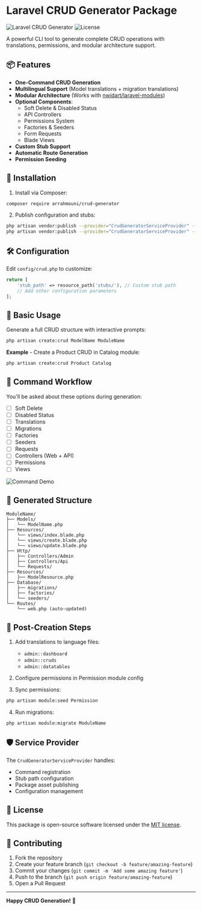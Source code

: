 # Laravel CRUD Generator Package

![Laravel CRUD Generator](https://img.shields.io/badge/Laravel-CRUD_Generator-brightgreen)
![License](https://img.shields.io/badge/license-MIT-blue)

A powerful CLI tool to generate complete CRUD operations with translations, permissions, and modular architecture support.

## 📦 Features

- **One-Command CRUD Generation**
- **Multilingual Support** (Model translations + migration translations)
- **Modular Architecture** (Works with [nwidart/laravel-modules](https://github.com/nwidart/laravel-modules))
- **Optional Components**:
  - Soft Delete & Disabled Status
  - API Controllers
  - Permissions System
  - Factories & Seeders
  - Form Requests
  - Blade Views
- **Custom Stub Support**
- **Automatic Route Generation**
- **Permission Seeding**

## 🚀 Installation

1. Install via Composer:
```bash
composer require arrahmouni/crud-generator
```

2. Publish configuration and stubs:
```bash
php artisan vendor:publish --provider="CrudGeneratorServiceProvider" --tag=config
php artisan vendor:publish --provider="CrudGeneratorServiceProvider" --tag=stubs
```

## 🛠 Configuration

Edit `config/crud.php` to customize:
```php
return [
    'stub_path' => resource_path('stubs/'), // Custom stub path
    // Add other configuration parameters
];
```

## 🎯 Basic Usage

Generate a full CRUD structure with interactive prompts:
```bash
php artisan create:crud ModelName ModuleName
```

**Example** - Create a Product CRUD in Catalog module:
```bash
php artisan create:crud Product Catalog
```

## 🔧 Command Workflow

You'll be asked about these options during generation:
- [ ] Soft Delete
- [ ] Disabled Status
- [ ] Translations
- [ ] Migrations
- [ ] Factories
- [ ] Seeders
- [ ] Requests
- [ ] Controllers (Web + API)
- [ ] Permissions
- [ ] Views

![Command Demo](https://via.placeholder.com/800x400.png?text=CRUD+Generator+Demo)

## 📂 Generated Structure

```
ModuleName/
├── Models/
│   └── ModelName.php
├── Resources/
│   └── views/index.blade.php
│   └── views/create.blade.php
│   └── views/update.blade.php
├── Http/
│   ├── Controllers/Admin
│   ├── Controllers/Api
│   └── Requests/
├── Resources/
│   ├── ModelResource.php
├── Database/
│   ├── migrations/
│   ├── factories/
│   └── seeders/
└── Routes/
    └── web.php (auto-updated)
```

## 🔄 Post-Creation Steps

1. Add translations to language files:
   - `admin::dashboard`
   - `admin::cruds`
   - `admin::datatables`

2. Configure permissions in Permission module config

3. Sync permissions:
```bash
php artisan module:seed Permission
```

4. Run migrations:
```bash
php artisan module:migrate ModuleName
```

## 🛡 Service Provider

The `CrudGeneratorServiceProvider` handles:
- Command registration
- Stub path configuration
- Package asset publishing
- Configuration management

## 📜 License

This package is open-source software licensed under the [MIT license](LICENSE).

## 🤝 Contributing

1. Fork the repository
2. Create your feature branch (`git checkout -b feature/amazing-feature`)
3. Commit your changes (`git commit -m 'Add some amazing feature'`)
4. Push to the branch (`git push origin feature/amazing-feature`)
5. Open a Pull Request

---

**Happy CRUD Generation!** 🚀
